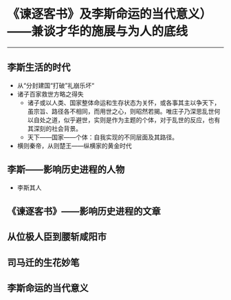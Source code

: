 # 《谏逐客书》及李斯命运的当代意义）——兼谈才华的施展与为人的底线

---

## 李斯生活的时代

* 从“分封建国“打破”礼崩乐坏“
* 诸子百家救世方略之得失
  * 诸子或以人类、国家整体命运和生存状态为关怀，或各事其主以争天下，虽宗旨、路径各不相同，而用世之心，则昭然若揭。唯庄子乃深思乱世何以自处之道，似乎避世，实则是作为主题的个体，对于乱世的反应，也有其深刻的社会背景。
  * 天下——国家——个体：自我实现的不同层面及其路径。
* 横则秦帝，从则楚王——纵横家的黄金时代
## 李斯——影响历史进程的人物

* 李斯其人
## 《谏逐客书》——影响历史进程的文章

## 从位极人臣到腰斩咸阳市

## 司马迁的生花妙笔

## 李斯命运的当代意义
